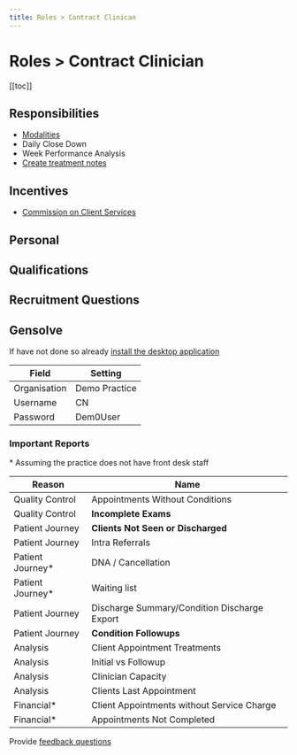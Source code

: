 ```yaml
---
title: Roles > Contract Clinican
---
```


# Roles > Contract Clinician

[[toc]]

## Responsibilities

- [Modalities](./clinician-modalities/)
- Daily Close Down
- Week Performance Analysis
- [Create treatment notes](http://docs.gensolve.com/help/gpm_uk/desktop/Videos/Conditions__Medical_Notes/How_to_Create_Daily_Notes.htm)

## Incentives

- [Commission on Client Services](/features/workflows/staff-management/commissions/)

## Personal

## Qualifications

## Recruitment Questions

## Gensolve

If have not done so already [install the desktop application](/journey/demo.md)

| Field        | Setting       |
| ------------ | ------------- |
| Organisation | Demo Practice |
| Username     | CN            |
| Password     | Dem0User      |

### Important Reports

\* Assuming the practice does not have front desk staff

| Reason            | Name                                         |
| ----------------- | -------------------------------------------- |
| Quality Control   | Appointments Without Conditions              |
| Quality Control   | **Incomplete Exams**                         |
| Patient Journey   | **Clients Not Seen or Discharged**           |
| Patient Journey   | Intra Referrals                              |
| Patient Journey\* | DNA / Cancellation                           |
| Patient Journey\* | Waiting list                                 |
| Patient Journey   | Discharge Summary/Condition Discharge Export |
| Patient Journey   | **Condition Followups**                      |
| Analysis          | Client Appointment Treatments                |
| Analysis          | Initial vs Followup                          |
| Analysis          | Clinician Capacity                           |
| Analysis          | Clients Last Appointment                     |
| Financial\*       | Client Appointments without Service Charge   |
| Financial\*       | Appointments Not Completed                   |

Provide [feedback questions](/support/feedback-questions.md)
